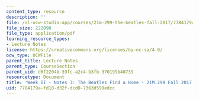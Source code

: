 ```yaml
---
content_type: resource
description: ''
file: /ol-ocw-studio-app/courses/21m-299-the-beatles-fall-2017/7784179afd18d32fdcd07363d599edcc_MIT21M_299F17_Notes03.pdf
file_size: 222098
file_type: application/pdf
learning_resource_types:
- Lecture Notes
license: https://creativecommons.org/licenses/by-nc-sa/4.0/
ocw_type: OCWFile
parent_title: Lecture Notes
parent_type: CourseSection
parent_uid: d6f2204b-39fc-a2c4-b3fb-370199b40739
resourcetype: Document
title: 'Week II - Notes 3: The Beatles Find a Home - 21M.299 Fall 2017'
uid: 7784179a-fd18-d32f-dcd0-7363d599edcc
---
```

